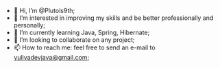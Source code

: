 - 👋 Hi, I’m @Plutois9th;
- 👀 I’m interested in improving my skills and be better professionally and personally;
- 🌱 I’m currently learning Java, Spring, Hibernate;
- 💞️ I’m looking to collaborate on any project;
- 📫 How to reach me: feel free to send an e-mail to yuliyadevjava@gmail.com;

<!---
Plutois9th/Plutois9th is a ✨ special ✨ repository because its `README.md` (this file) appears on your GitHub profile.
You can click the Preview link to take a look at your changes.
--->
